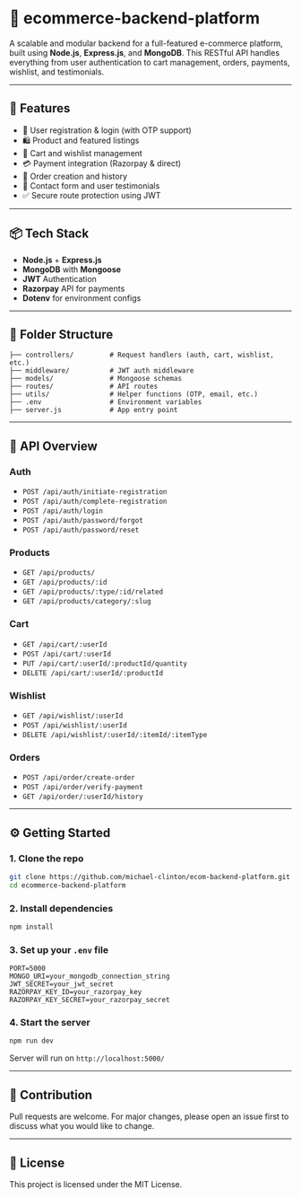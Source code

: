 # 🛒 ecommerce-backend-platform

A scalable and modular backend for a full-featured e-commerce platform, built using **Node.js**, **Express.js**, and **MongoDB**. This RESTful API handles everything from user authentication to cart management, orders, payments, wishlist, and testimonials.

---

## 🚀 Features

- 🔐 User registration & login (with OTP support)
- 🛍️ Product and featured listings
- 🛒 Cart and wishlist management
- 💳 Payment integration (Razorpay & direct)
- 🧾 Order creation and history
- 📮 Contact form and user testimonials
- ✅ Secure route protection using JWT

---

## 📦 Tech Stack

- **Node.js** + **Express.js**
- **MongoDB** with **Mongoose**
- **JWT** Authentication
- **Razorpay** API for payments
- **Dotenv** for environment configs

---

## 📁 Folder Structure

```
├── controllers/         # Request handlers (auth, cart, wishlist, etc.)
├── middleware/          # JWT auth middleware
├── models/              # Mongoose schemas
├── routes/              # API routes
├── utils/               # Helper functions (OTP, email, etc.)
├── .env                 # Environment variables
├── server.js            # App entry point
```

---

## 🧪 API Overview

### Auth
- `POST /api/auth/initiate-registration`
- `POST /api/auth/complete-registration`
- `POST /api/auth/login`
- `POST /api/auth/password/forgot`
- `POST /api/auth/password/reset`

### Products
- `GET /api/products/`
- `GET /api/products/:id`
- `GET /api/products/:type/:id/related`
- `GET /api/products/category/:slug`

### Cart
- `GET /api/cart/:userId`
- `POST /api/cart/:userId`
- `PUT /api/cart/:userId/:productId/quantity`
- `DELETE /api/cart/:userId/:productId`

### Wishlist
- `GET /api/wishlist/:userId`
- `POST /api/wishlist/:userId`
- `DELETE /api/wishlist/:userId/:itemId/:itemType`

### Orders
- `POST /api/order/create-order`
- `POST /api/order/verify-payment`
- `GET /api/order/:userId/history`

---

## ⚙️ Getting Started

### 1. Clone the repo

```bash
git clone https://github.com/michael-clinton/ecom-backend-platform.git
cd ecommerce-backend-platform
```

### 2. Install dependencies

```bash
npm install
```

### 3. Set up your `.env` file

```env
PORT=5000
MONGO_URI=your_mongodb_connection_string
JWT_SECRET=your_jwt_secret
RAZORPAY_KEY_ID=your_razorpay_key
RAZORPAY_KEY_SECRET=your_razorpay_secret
```

### 4. Start the server

```bash
npm run dev
```

Server will run on `http://localhost:5000/`

---

## 🧠 Contribution

Pull requests are welcome. For major changes, please open an issue first to discuss what you would like to change.

---

## 📝 License

This project is licensed under the MIT License.
